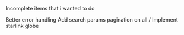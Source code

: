 Incomplete items that i wanted to do 

Better error handling 
Add search params pagination on all /
Implement starlink globe 
